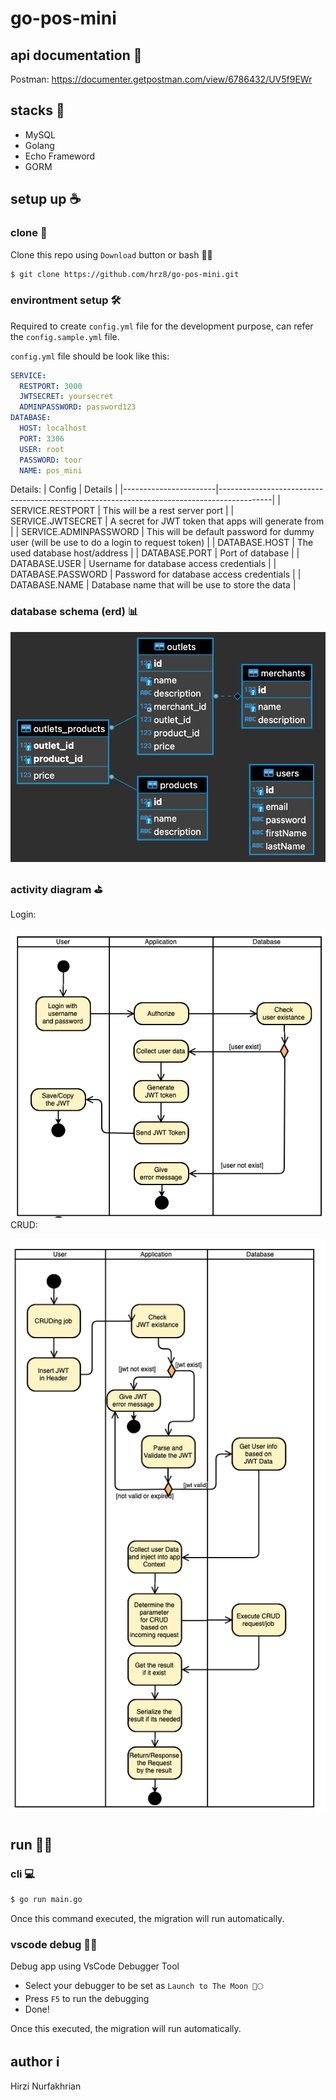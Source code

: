 # go-pos-mini

## api documentation 📖
Postman: https://documenter.getpostman.com/view/6786432/UV5f9EWr

## stacks 🥞
- MySQL
- Golang
- Echo Frameword
- GORM

## setup up ☕️

### clone 💾
Clone this repo using `Download` button or bash 👨‍💻

```bash
$ git clone https://github.com/hrz8/go-pos-mini.git
```

### environtment setup 🛠

Required to create `config.yml` file for the development purpose, can refer the `config.sample.yml` file.

`config.yml` file should be look like this:

```yml
SERVICE:
  RESTPORT: 3000
  JWTSECRET: yoursecret
  ADMINPASSWORD: password123
DATABASE: 
  HOST: localhost
  PORT: 3306
  USER: root
  PASSWORD: toor
  NAME: pos_mini
```

Details:
| Config                | Details                                                                                   |
|-----------------------|-------------------------------------------------------------------------------------------|
| SERVICE.RESTPORT      | This will be a rest server port                                                           |
| SERVICE.JWTSECRET     | A secret for JWT token that apps will generate from                                       |
| SERVICE.ADMINPASSWORD | This will be default password for dummy user (will be use to do a login to request token) |
| DATABASE.HOST         | The used database host/address                                                            |
| DATABASE.PORT         | Port of database                                                                          |
| DATABASE.USER         | Username for database access credentials                                                  |
| DATABASE.PASSWORD     | Password for database access credentials                                                  |
| DATABASE.NAME         | Database name that will be use to store the data                                          |

### database schema (erd) 📊

![db diagram](db_diagram.png "DB Diagram")

### activity diagram ⛳️

Login:

![login activity diagram](activity_diagram1.png "Activity Diagram For Login")
CRUD:

![crud activity diagram](activity_diagram0.png "Activity Diagram For CRUD")

## run 🏃‍♂️

### cli 💻

```bash
$ go run main.go
```

Once this command executed, the migration will run automatically.

### vscode debug 🕵️‍♂️

Debug app using VsCode Debugger Tool

- Select your debugger to be set as `Launch to The Moon 🚀🌕`
- Press `F5` to run the debugging
- Done!

Once this executed, the migration will run automatically.

## author ℹ️

Hirzi Nurfakhrian